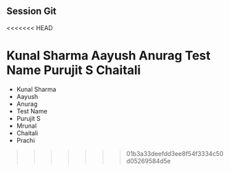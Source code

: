 ## Session Git
<<<<<<< HEAD

Kunal Sharma
Aayush
Anurag
Test Name
Purujit S
Chaitali
=======
  - Kunal Sharma
  - Aayush
  - Anurag
  - Test Name
  - Purujit S
  - Mrunal
  - Chaitali
  - Prachi 
>>>>>>> 01b3a33deefdd3ee8f54f3334c50d05269584d5e
